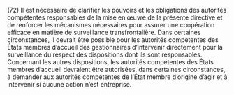 (72) Il est nécessaire de clarifier les pouvoirs et les obligations des autorités compétentes responsables de la mise en œuvre de la présente directive et de renforcer les mécanismes nécessaires pour assurer une coopération efficace en matière de surveillance transfrontalière. Dans certaines circonstances, il devrait être possible pour les autorités compétentes des États membres d’accueil des gestionnaires d’intervenir directement pour la surveillance du respect des dispositions dont ils sont responsables. Concernant les autres dispositions, les autorités compétentes des États membres d’accueil devraient être autorisées, dans certaines circonstances, à demander aux autorités compétentes de l’État membre d’origine d’agir et à intervenir si aucune action n’est entreprise.